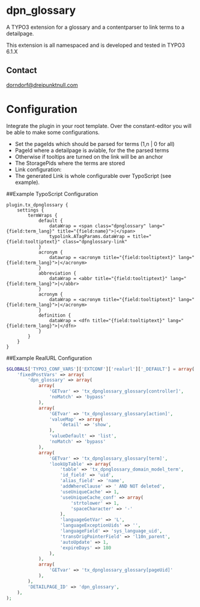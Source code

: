 # dpn_glossary

A TYPO3 extension for a glossary and a contentparser to link terms to a detailpage.

This extension is all namespaced and is developed and tested in TYPO3 6.1.X

## Contact
<dorndorf@dreipunktnull.com>

# Configuration

Integrate the plugin in your root template.
Over the constant-editor you will be able to make some configurations.
- Set the pageIds which should be parsed for terms (1,n | 0 for all)
- PageId where a detailpage is aviable, for the the parsed terms
 - Otherwise if tooltips are turned on the link will be an anchor
- The StoragePids where the terms are stored
- Link configuration:
 - The generated Link is whole configurable over TypoScript (see example).

##Example TypoScript Configuration
```TypoScript
plugin.tx_dpnglossary {
    settings {
        termWraps {
            default {
                dataWrap = <span class="dpnglossary" lang="{field:term_lang}" title="{field:name}">|</span>
                typolink.ATagParams.dataWrap = title="{field:tooltiptext}" class="dpnglossary-link"
            }
            acronym {
                datawrap = <acronym title="{field:tooltiptext}" lang="{field:term_lang}">|</acronym>
            }
            abbreviation {
                dataWrap = <abbr title="{field:tooltiptext}" lang="{field:term_lang}">|</abbr>
            }
            acronym {
                dataWrap = <acronym title="{field:tooltiptext}" lang="{field:term_lang}">|</acronym>
            }
            definition {
                dataWrap = <dfn title="{field:tooltiptext}" lang="{field:term_lang}">|</dfn>
            }
        }
    }
}
```

##Example RealURL Configuration
```PHP
$GLOBALS['TYPO3_CONF_VARS']['EXTCONF']['realurl']['_DEFAULT'] = array(
	'fixedPostVars' => array(
		'dpn_glossary' => array(
			array(
				'GETvar' => 'tx_dpnglossary_glossary[controller]',
				'noMatch' => 'bypass'
			),
			array(
				'GETvar' => 'tx_dpnglossary_glossary[action]',
				'valueMap' => array(
					'detail' => 'show',
				),
				'valueDefault' => 'list',
				'noMatch' => 'bypass'
			),
			array(
				'GETvar' => 'tx_dpnglossary_glossary[term]',
				'lookUpTable' => array(
					'table' => 'tx_dpnglossary_domain_model_term',
					'id_field' => 'uid',
					'alias_field' => 'name',
					'addWhereClause' => ' AND NOT deleted',
					'useUniqueCache' => 1,
					'useUniqueCache_conf' => array(
						'strtolower' => 1,
						'spaceCharacter' => '-'
					),
					'languageGetVar' => 'L',
					'languageExceptionUids' => '',
					'languageField' => 'sys_language_uid',
					'transOrigPointerField' => 'l10n_parent',
					'autoUpdate' => 1,
					'expireDays' => 180
				),
			),
			array(
				'GETvar' => 'tx_dpnglossary_glossary[pageUid]'
			),
		),
		'DETAILPAGE_ID' => 'dpn_glossary',
	),
);
```